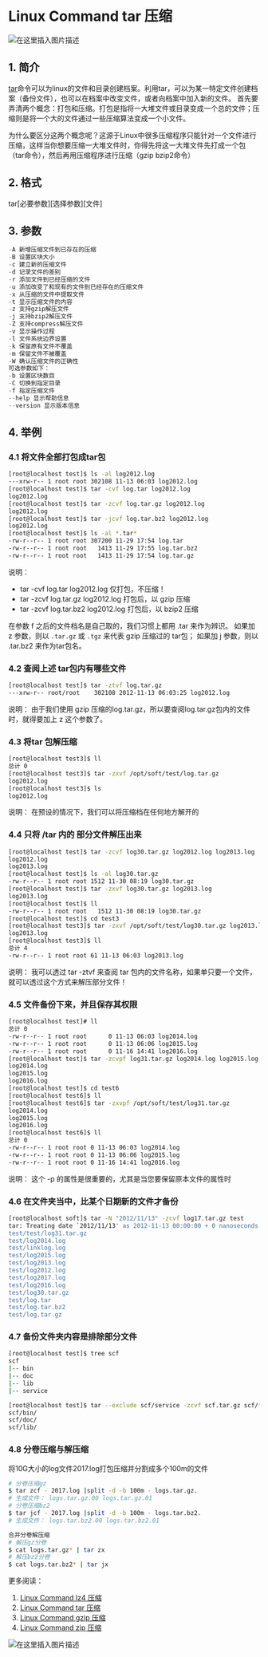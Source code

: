 # Linux Command tar 压缩
![在这里插入图片描述](https://i-blog.csdnimg.cn/blog_migrate/be102254d6c0ace5f1deb358c045834d.gif#pic_center)



##  1. 简介
[tar](https://www.gnu.org/software/tar/)命令可以为linux的文件和目录创建档案。利用tar，可以为某一特定文件创建档案（备份文件），也可以在档案中改变文件，或者向档案中加入新的文件。
首先要弄清两个概念：打包和压缩。打包是指将一大堆文件或目录变成一个总的文件；压缩则是将一个大的文件通过一些压缩算法变成一个小文件。

为什么要区分这两个概念呢？这源于Linux中很多压缩程序只能针对一个文件进行压缩，这样当你想要压缩一大堆文件时，你得先将这一大堆文件先打成一个包（tar命令），然后再用压缩程序进行压缩（gzip bzip2命令）
## 2. 格式

tar[必要参数][选择参数][文件] 



##  3. 参数

```c
-A 新增压缩文件到已存在的压缩
-B 设置区块大小
-c 建立新的压缩文件
-d 记录文件的差别
-r 添加文件到已经压缩的文件
-u 添加改变了和现有的文件到已经存在的压缩文件
-x 从压缩的文件中提取文件
-t 显示压缩文件的内容
-z 支持gzip解压文件
-j 支持bzip2解压文件
-Z 支持compress解压文件
-v 显示操作过程
-l 文件系统边界设置
-k 保留原有文件不覆盖
-m 保留文件不被覆盖
-W 确认压缩文件的正确性
可选参数如下：
-b 设置区块数目
-C 切换到指定目录
-f 指定压缩文件
--help 显示帮助信息
--version 显示版本信息
```
##  4. 举例
### 4.1 将文件全部打包成tar包


```bash
[root@localhost test]$ ls -al log2012.log
---xrw-r-- 1 root root 302108 11-13 06:03 log2012.log
[root@localhost test]$ tar -cvf log.tar log2012.log 
log2012.log
[root@localhost test]$ tar -zcvf log.tar.gz log2012.log
log2012.log
[root@localhost test]$ tar -jcvf log.tar.bz2 log2012.log 
log2012.log
[root@localhost test]$ ls -al *.tar*
-rw-r--r-- 1 root root 307200 11-29 17:54 log.tar
-rw-r--r-- 1 root root   1413 11-29 17:55 log.tar.bz2
-rw-r--r-- 1 root root   1413 11-29 17:54 log.tar.gz
```

说明：

 - tar -cvf log.tar log2012.log    仅打包，不压缩！
 - tar -zcvf log.tar.gz log2012.log   打包后，以 gzip 压缩
 - tar -zcvf log.tar.bz2 log2012.log  打包后，以 bzip2 压缩

在参数 f 之后的文件档名是自己取的，我们习惯上都用 .tar 来作为辨识。 如果加 z 参数，则以 `.tar.gz` 或 `.tgz` 来代表 gzip 压缩过的 tar包； 如果加 j 参数，则以 .tar.bz2 来作为tar包名。

### 4.2 查阅上述 tar包内有哪些文件
```bash
[root@localhost test]$ tar -ztvf log.tar.gz
---xrw-r-- root/root    302108 2012-11-13 06:03:25 log2012.log
```

说明：
由于我们使用 gzip 压缩的log.tar.gz，所以要查阅log.tar.gz包内的文件时，就得要加上 z 这个参数了。

### 4.3 将tar 包解压缩

```bash
[root@localhost test3]$ ll
总计 0
[root@localhost test3]$ tar -zxvf /opt/soft/test/log.tar.gz
log2012.log
[root@localhost test3]$ ls
log2012.log
```

说明：
在预设的情况下，我们可以将压缩档在任何地方解开的

### 4.4 只将 /tar 内的 部分文件解压出来

```bash
[root@localhost test]$ tar -zcvf log30.tar.gz log2012.log log2013.log 
log2012.log
log2013.log
[root@localhost test]$ ls -al log30.tar.gz 
-rw-r--r-- 1 root root 1512 11-30 08:19 log30.tar.gz
[root@localhost test]$ tar -zxvf log30.tar.gz log2013.log
log2013.log
[root@localhost test]$ ll
-rw-r--r-- 1 root root   1512 11-30 08:19 log30.tar.gz
[root@localhost test]$ cd test3
[root@localhost test3]$ tar -zxvf /opt/soft/test/log30.tar.gz log2013.log
log2013.log
[root@localhost test3]$ ll
总计 4
-rw-r--r-- 1 root root 61 11-13 06:03 log2013.log
```

说明：
我可以透过 tar -ztvf 来查阅 tar 包内的文件名称，如果单只要一个文件，就可以透过这个方式来解压部分文件！

### 4.5 文件备份下来，并且保存其权限

```bash
[root@localhost test]# ll
总计 0
-rw-r--r-- 1 root root      0 11-13 06:03 log2014.log
-rw-r--r-- 1 root root      0 11-13 06:06 log2015.log
-rw-r--r-- 1 root root      0 11-16 14:41 log2016.log
[root@localhost test]$ tar -zcvpf log31.tar.gz log2014.log log2015.log log2016.log 
log2014.log
log2015.log
log2016.log
[root@localhost test]$ cd test6
[root@localhost test6]$ ll
[root@localhost test6]$ tar -zxvpf /opt/soft/test/log31.tar.gz 
log2014.log
log2015.log
log2016.log
[root@localhost test6]$ ll
总计 0
-rw-r--r-- 1 root root 0 11-13 06:03 log2014.log
-rw-r--r-- 1 root root 0 11-13 06:06 log2015.log
-rw-r--r-- 1 root root 0 11-16 14:41 log2016.log
```

说明：
这个 -p 的属性是很重要的，尤其是当您要保留原本文件的属性时

### 4.6 在文件夹当中，比某个日期新的文件才备份

```bash
[root@localhost soft]$ tar -N "2012/11/13" -zcvf log17.tar.gz test
tar: Treating date `2012/11/13' as 2012-11-13 00:00:00 + 0 nanoseconds
test/test/log31.tar.gz
test/log2014.log
test/linklog.log
test/log2015.log
test/log2013.log
test/log2012.log
test/log2017.log
test/log2016.log
test/log30.tar.gz
test/log.tar
test/log.tar.bz2
test/log.tar.gz
```


### 4.7 备份文件夹内容是排除部分文件
```bash
[root@localhost test]$ tree scf
scf
|-- bin
|-- doc
|-- lib
|-- service

[root@localhost test]$ tar --exclude scf/service -zcvf scf.tar.gz scf/* 
scf/bin/
scf/doc/
scf/lib/
```

###  4.8 分卷压缩与解压缩
将10G大小的log文件2017.log打包压缩并分割成多个100m的文件

```bash
# 分卷压缩gz
$ tar zcf - 2017.log |split -d -b 100m - logs.tar.gz.
# 生成文件： logs.tar.gz.00 logs.tar.gz.01
# 分卷压缩bz2
$ tar jcf - 2017.log |split -d -b 100m - logs.tar.bz2.
# 生成文件： logs.tar.bz2.00 logs.tar.bz2.01
```

```bash
合并分卷解压缩
# 解压gz分卷
$ cat logs.tar.gz* | tar zx
# 解压bz2分卷
$ cat logs.tar.bz2* | tar jx
```

更多阅读：
 1. [Linux Command lz4 压缩](https://blog.csdn.net/xixihahalelehehe/article/details/125201619)
 2. [Linux Command tar 压缩](https://ghostwritten.blog.csdn.net/article/details/106056841)
 3. [Linux Command gzip 压缩](https://blog.csdn.net/xixihahalelehehe/article/details/104724596)
 4. [Linux Command zip 压缩](https://blog.csdn.net/xixihahalelehehe/article/details/125203106)



![在这里插入图片描述](https://i-blog.csdnimg.cn/blog_migrate/50ccb9c82ede5ebe51735624de5aff68.png)

